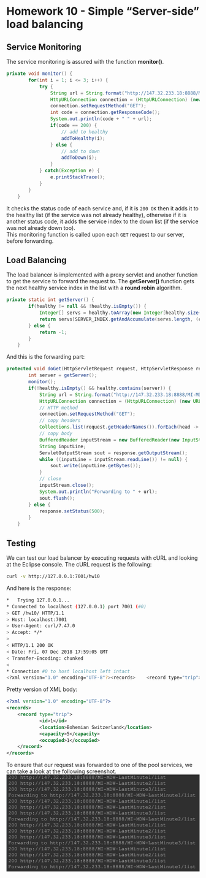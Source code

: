 # Homework 10 - Simple “Server-side” load balancing

## Service Monitoring
The service monitoring is assured with the function **monitor()**.
```java
private void monitor() {
		for(int i = 1; i <= 3; i++) {
			try {
				String url = String.format("http://147.32.233.18:8888/MI-MDW-LastMinute%d/list", i);
				HttpURLConnection connection = (HttpURLConnection) (new URL(url)).openConnection();
				connection.setRequestMethod("GET");
				int code = connection.getResponseCode();
				System.out.println(code + " " + url);
				if(code == 200) {
					// add to healthy
					addToHealthy(i);
				} else {
					// add to down
					addToDown(i);
				}
			} catch(Exception e) {
				e.printStackTrace();
			}
		}
	}
```
It checks the status code of each service and, if it is `200 OK` then it adds it to the healthy list (if the service was not already healthy), otherwise if it is another status code, it adds the service index to the down list (if the service was not already down too).  
This monitoring function is called upon each `GET` request to our server, before forwarding.

## Load Balancing

The load balancer is implemented with a proxy servlet and another function to get the service to forward the request to. The **getServer()** function gets the next healthy service index in the list with a **round robin** algorithm.
```java
private static int getServer() {
		if(healthy != null && !healthy.isEmpty()) {
			Integer[] servs = healthy.toArray(new Integer[healthy.size()]);
			return servs[SERVER_INDEX.getAndAccumulate(servs.length, (cur, n)->cur >= n-1 ? 0 : cur+1)];
		} else {
			return -1;
		}
	}
```
And this is the forwarding part:
```java
protected void doGet(HttpServletRequest request, HttpServletResponse response) throws ServletException, IOException {
		int server = getServer();
		monitor();
		if(!healthy.isEmpty() && healthy.contains(server)) {
			String url = String.format("http://147.32.233.18:8888/MI-MDW-LastMinute%d/list", server);
			HttpURLConnection connection = (HttpURLConnection) (new URL(url)).openConnection();
			// HTTP method
			connection.setRequestMethod("GET");
			// copy headers
			Collections.list(request.getHeaderNames()).forEach(head -> connection.setRequestProperty(head, request.getHeader(head)));
			// copy body
			BufferedReader inputStream = new BufferedReader(new InputStreamReader(connection.getInputStream()));
			String inputLine;
			ServletOutputStream sout = response.getOutputStream();
			while ((inputLine = inputStream.readLine()) != null) {
				sout.write(inputLine.getBytes());
			}
			// close
			inputStream.close();
			System.out.println("Forwarding to " + url);
			sout.flush();
		} else {
			response.setStatus(500);
		}
	}
```

## Testing

We can test our load balancer by executing requests with cURL and looking at the Eclipse console. The cURL request is the following:

```bash
curl -v http://127.0.0.1:7001/hw10
```

And here is the response:

```bash
*   Trying 127.0.0.1...
* Connected to localhost (127.0.0.1) port 7001 (#0)
> GET /hw10/ HTTP/1.1
> Host: localhost:7001
> User-Agent: curl/7.47.0
> Accept: */*
> 
< HTTP/1.1 200 OK
< Date: Fri, 07 Dec 2018 17:59:05 GMT
< Transfer-Encoding: chunked
< 
* Connection #0 to host localhost left intact
<?xml version="1.0" encoding="UTF-8"?><records>    <record type="trip">        <id>1</id>        <location>Bohemian Switzerland</location>        <capacity>5</capacity>        <occupied>1</occupied>    </record></records>
```
Pretty version of XML body:
```xml
<?xml version="1.0" encoding="UTF-8"?>
<records>
    <record type="trip">
            <id>1</id>
            <location>Bohemian Switzerland</location>
            <capacity>5</capacity>
            <occupied>1</occupied>
    </record>
</records>
```

To ensure that our request was forwarded to one of the pool services, we can take a look at the following screenshot.  
![load balancing](assets/load.PNG)